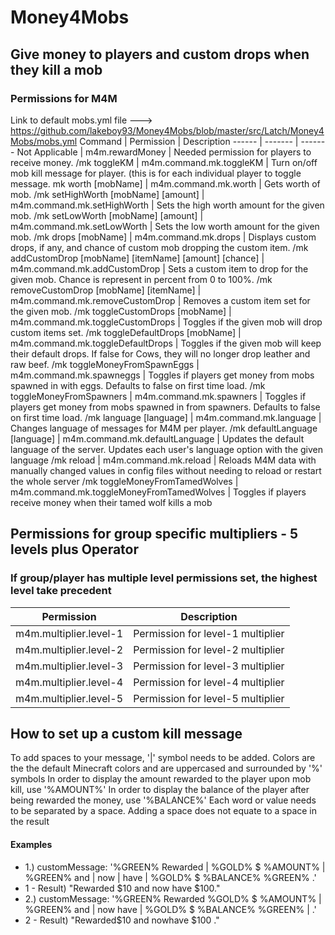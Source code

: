 # Money4Mobs
## Give money to players and custom drops when they kill a mob
### Permissions for M4M
Link to default mobs.yml file ---> https://github.com/lakeboy93/Money4Mobs/blob/master/src/Latch/Money4Mobs/mobs.yml
Command | Permission | Description
------ | ------- | -------
Not Applicable | m4m.rewardMoney | Needed permission for players to receive money.
/mk toggleKM | m4m.command.mk.toggleKM | Turn on/off mob kill message for player. (this is for each individual player to toggle message.
mk worth [mobName] | m4m.command.mk.worth | Gets worth of mob.
/mk setHighWorth [mobName] [amount] | m4m.command.mk.setHighWorth | Sets the high worth amount for the given mob.
/mk setLowWorth [mobName] [amount] | m4m.command.mk.setLowWorth | Sets the low worth amount for the given mob.
/mk drops [mobName] | m4m.command.mk.drops | Displays custom drops, if any, and chance of custom mob dropping the custom item.
/mk addCustomDrop [mobName] [itemName] [amount] [chance] | m4m.command.mk.addCustomDrop | Sets a custom item to drop for the given mob. Chance is represent in percent from 0 to 100%.
/mk removeCustomDrop [mobName] [itemName] | m4m.command.mk.removeCustomDrop | Removes a custom item set for the given mob.
/mk toggleCustomDrops [mobName] | m4m.command.mk.toggleCustomDrops | Toggles if the given mob will drop custom items set.
/mk toggleDefaultDrops [mobName] | m4m.command.mk.toggleDefaultDrops | Toggles if the given mob will keep their default drops. If false for Cows, they will no longer drop leather and raw beef.
/mk toggleMoneyFromSpawnEggs | m4m.command.mk.spawneggs | Toggles if players get money from mobs spawned in with eggs. Defaults to false on first time load.
/mk toggleMoneyFromSpawners | m4m.command.mk.spawners | Toggles if players get money from mobs spawned in from spawners. Defaults to false on first time load.
/mk language [language] | m4m.command.mk.language | Changes language of messages for M4M per player.
/mk defaultLanguage [language] | m4m.command.mk.defaultLanguage | Updates the default language of the server. Updates each user's language option with the given language
/mk reload | m4m.command.mk.reload | Reloads M4M data with manually changed values in config files without needing to reload or restart the whole server
/mk toggleMoneyFromTamedWolves | m4m.command.mk.toggleMoneyFromTamedWolves | Toggles if players receive money when their tamed wolf kills a mob

## Permissions for group specific multipliers - 5 levels plus Operator
### If group/player has multiple level permissions set, the highest level take precedent
Permission | Description
------------ | ------------
m4m.multiplier.level-1 | Permission for level-1 multiplier
m4m.multiplier.level-2 | Permission for level-2 multiplier
m4m.multiplier.level-3 | Permission for level-3 multiplier
m4m.multiplier.level-4 | Permission for level-4 multiplier
m4m.multiplier.level-5 | Permission for level-5 multiplier

## How to set up a custom kill message
To add spaces to your message, '|' symbol needs to be added. 
Colors are the the default Minecraft colors and are uppercased and surrounded by '%' symbols
In order to display the amount rewarded to the player upon mob kill, use '%AMOUNT%'
In order to display the balance of the player after being rewarded the money, use '%BALANCE%'
Each word or value needs to be separated by a space. Adding a space does not equate to a space in the result
#### Examples
* 1.) customMessage: '%GREEN% Rewarded | %GOLD% $ %AMOUNT% | %GREEN% and | now | have | %GOLD% $ %BALANCE% %GREEN% .'
 * 1 - Result) "Rewarded $10 and now have $100."
* 2.) customMessage: '%GREEN% Rewarded %GOLD% $ %AMOUNT% | %GREEN% and | now have | %GOLD% $ %BALANCE% %GREEN% | .'
 * 2 - Result) "Rewarded$10 and nowhave $100 ."
 

